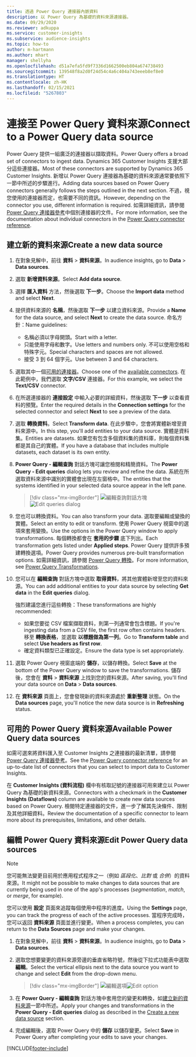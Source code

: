 ```yaml
---
title: 透過 Power Query 連接器內嵌資料
description: 以 Power Query 為基礎的資料來源連接器。
ms.date: 09/29/2020
ms.reviewer: adkuppa
ms.service: customer-insights
ms.subservice: audience-insights
ms.topic: how-to
author: m-hartmann
ms.author: mhart
manager: shellyha
ms.openlocfilehash: d51a7efa5fd9f7336d1662500eb804a674738493
ms.sourcegitcommit: 139548f8a2d0f24d54c4a6c404a743eeeb8ef8e0
ms.translationtype: HT
ms.contentlocale: zh-HK
ms.lasthandoff: 02/15/2021
ms.locfileid: "5267803"
---
```

# <a name="connect-to-a-power-query-data-source"></a><span data-ttu-id="b81e7-103">連接至 Power Query 資料來源</span><span class="sxs-lookup"><span data-stu-id="b81e7-103">Connect to a Power Query data source</span></span>

<span data-ttu-id="b81e7-104">Power Query 提供一組廣泛的連接器以擷取資料。</span><span class="sxs-lookup"><span data-stu-id="b81e7-104">Power Query offers a broad set of connectors to ingest data.</span></span> <span data-ttu-id="b81e7-105">Dynamics 365 Customer Insights 支援大部分這些連接器。</span><span class="sxs-lookup"><span data-stu-id="b81e7-105">Most of these connectors are supported by Dynamics 365 Customer Insights.</span></span> <span data-ttu-id="b81e7-106">新增以 Power Query 連接器為基礎的資料來源通常要依照下一節中所述的步驟進行。</span><span class="sxs-lookup"><span data-stu-id="b81e7-106">Adding data sources based on Power Query connectors generally follows the steps outlined in the next section.</span></span> <span data-ttu-id="b81e7-107">不過，視您使用的連接器而定，也需要不同的資訊。</span><span class="sxs-lookup"><span data-stu-id="b81e7-107">However, depending on the connector you use, different information is required.</span></span> <span data-ttu-id="b81e7-108">如需詳細資訊，請參閱 [Power Query 連接器參考](https://docs.microsoft.com/power-query/connectors/)中個別連接器的文件。</span><span class="sxs-lookup"><span data-stu-id="b81e7-108">For more information, see the documentation about individual connectors in the [Power Query connector reference](https://docs.microsoft.com/power-query/connectors/).</span></span>

## <a name="create-a-new-data-source"></a><span data-ttu-id="b81e7-109">建立新的資料來源</span><span class="sxs-lookup"><span data-stu-id="b81e7-109">Create a new data source</span></span>

1. <span data-ttu-id="b81e7-110">在對象見解中，前往 **資料** > **資料來源**。</span><span class="sxs-lookup"><span data-stu-id="b81e7-110">In audience insights, go to **Data** > **Data sources**.</span></span>

1. <span data-ttu-id="b81e7-111">選取 **新增資料來源**。</span><span class="sxs-lookup"><span data-stu-id="b81e7-111">Select **Add data source**.</span></span>

1. <span data-ttu-id="b81e7-112">選擇 **匯入資料** 方法，然後選取 **下一步**。</span><span class="sxs-lookup"><span data-stu-id="b81e7-112">Choose the **Import data** method and select **Next**.</span></span>

1. <span data-ttu-id="b81e7-113">提供資料來源的 **名稱**，然後選取 **下一步** 以建立資料來源。</span><span class="sxs-lookup"><span data-stu-id="b81e7-113">Provide a **Name** for the data source, and select **Next** to create the data source.</span></span> <span data-ttu-id="b81e7-114">命名方針：</span><span class="sxs-lookup"><span data-stu-id="b81e7-114">Name guidelines:</span></span> 
   - <span data-ttu-id="b81e7-115">名稱必須以字母開頭。</span><span class="sxs-lookup"><span data-stu-id="b81e7-115">Start with a letter.</span></span>
   - <span data-ttu-id="b81e7-116">只能使用字母和數字。</span><span class="sxs-lookup"><span data-stu-id="b81e7-116">Use letters and numbers only.</span></span> <span data-ttu-id="b81e7-117">不可以使用空格和特殊字元。</span><span class="sxs-lookup"><span data-stu-id="b81e7-117">Special characters and spaces are not allowed.</span></span>
   - <span data-ttu-id="b81e7-118">接受 3 到 64 個字元。</span><span class="sxs-lookup"><span data-stu-id="b81e7-118">Use between 3 and 64 characters.</span></span>

1. <span data-ttu-id="b81e7-119">選取其中一個[可用的連接器](#available-power-query-data-sources)。</span><span class="sxs-lookup"><span data-stu-id="b81e7-119">Choose one of the [available connectors](#available-power-query-data-sources).</span></span> <span data-ttu-id="b81e7-120">在此範例中，我們選取 **文字/CSV** 連接器。</span><span class="sxs-lookup"><span data-stu-id="b81e7-120">For this example, we select the **Text/CSV** connector.</span></span>

1. <span data-ttu-id="b81e7-121">在所選連接器的 **連接設定** 中輸入必要的詳細資料，然後選取 **下一步** 以查看資料的預覽。</span><span class="sxs-lookup"><span data-stu-id="b81e7-121">Enter the required details in the **Connection settings** for the selected connector and select **Next** to see a preview of the data.</span></span>

1. <span data-ttu-id="b81e7-122">選取 **轉換資料**。</span><span class="sxs-lookup"><span data-stu-id="b81e7-122">Select **Transform data**.</span></span> <span data-ttu-id="b81e7-123">在此步驟中，您會將實體新增至資料來源中。</span><span class="sxs-lookup"><span data-stu-id="b81e7-123">In this step, you'll add entities to your data source.</span></span> <span data-ttu-id="b81e7-124">實體是資料集。</span><span class="sxs-lookup"><span data-stu-id="b81e7-124">Entities are datasets.</span></span> <span data-ttu-id="b81e7-125">如果您有包含多個資料集的資料庫，則每個資料集都是其自己的實體。</span><span class="sxs-lookup"><span data-stu-id="b81e7-125">If you have a database that includes multiple datasets, each dataset is its own entity.</span></span>

1. <span data-ttu-id="b81e7-126">**Power Query - 編輯查詢** 對話方塊可讓您檢閱和精簡資料。</span><span class="sxs-lookup"><span data-stu-id="b81e7-126">The **Power Query - Edit queries** dialog lets you review and refine the data.</span></span> <span data-ttu-id="b81e7-127">系統在所選取資料來源中識別的實體會出現在左窗格中。</span><span class="sxs-lookup"><span data-stu-id="b81e7-127">The entities that the systems identified in your selected data source appear in the left pane.</span></span>

   > [!div class="mx-imgBorder"]
   > <span data-ttu-id="b81e7-128">![編輯查詢對話方塊](media/data-manager-configure-edit-queries.png "編輯查詢對話方塊")</span><span class="sxs-lookup"><span data-stu-id="b81e7-128">![Edit queries dialog](media/data-manager-configure-edit-queries.png "Edit queries dialog")</span></span>

1. <span data-ttu-id="b81e7-129">您也可以轉換資料。</span><span class="sxs-lookup"><span data-stu-id="b81e7-129">You can also transform your data.</span></span> <span data-ttu-id="b81e7-130">選取要編輯或變換的實體。</span><span class="sxs-lookup"><span data-stu-id="b81e7-130">Select an entity to edit or transform.</span></span> <span data-ttu-id="b81e7-131">使用 Power Query 視窗中的選項來套用變換。</span><span class="sxs-lookup"><span data-stu-id="b81e7-131">Use the options in the Power Query window to apply transformations.</span></span> <span data-ttu-id="b81e7-132">每個轉換都會在 **套用的步驟** 底下列出。</span><span class="sxs-lookup"><span data-stu-id="b81e7-132">Each transformation gets listed under **Applied steps**.</span></span> <span data-ttu-id="b81e7-133">Power Query 提供許多預建轉換選項。</span><span class="sxs-lookup"><span data-stu-id="b81e7-133">Power Query provides numerous pre-built transformation options.</span></span> <span data-ttu-id="b81e7-134">如需詳細資訊，請參閱 [Power Query 轉換](https://docs.microsoft.com/power-query/power-query-what-is-power-query#transformations)。</span><span class="sxs-lookup"><span data-stu-id="b81e7-134">For more information, see [Power Query Transformations](https://docs.microsoft.com/power-query/power-query-what-is-power-query#transformations).</span></span>

1. <span data-ttu-id="b81e7-135">您可以在 **編輯查詢** 對話方塊中選取 **取得資料**，將其他實體新增至您的資料來源。</span><span class="sxs-lookup"><span data-stu-id="b81e7-135">You can add additional entities to your data source by selecting **Get data** in the **Edit queries** dialog.</span></span>

   <span data-ttu-id="b81e7-136">強烈建議您進行這些轉換：</span><span class="sxs-lookup"><span data-stu-id="b81e7-136">These transformations are highly recommended:</span></span>

   - <span data-ttu-id="b81e7-137">如果您要從 CSV 檔案擷取資料，則第一列通常會包含標題。</span><span class="sxs-lookup"><span data-stu-id="b81e7-137">If you're ingesting data from a CSV file, the first row often contains headers.</span></span> <span data-ttu-id="b81e7-138">移至 **轉換表格**，並選取 **以標題做為第一列**。</span><span class="sxs-lookup"><span data-stu-id="b81e7-138">Go to **Transform table** and select **Use headers as first row**.</span></span>
   - <span data-ttu-id="b81e7-139">確定資料類型已正確設定。</span><span class="sxs-lookup"><span data-stu-id="b81e7-139">Ensure the data type is set appropriately.</span></span>

1. <span data-ttu-id="b81e7-140">選取 Power Query 視窗底端的 **儲存**，以儲存轉換。</span><span class="sxs-lookup"><span data-stu-id="b81e7-140">Select **Save** at the bottom of the Power Query window to save the transformations.</span></span> <span data-ttu-id="b81e7-141">儲存後，您會在 **資料** > **資料來源** 上找到您的資料來源。</span><span class="sxs-lookup"><span data-stu-id="b81e7-141">After saving, you'll find your data source on **Data** > **Data sources**.</span></span>

1. <span data-ttu-id="b81e7-142">在 **資料來源** 頁面上，您會發現新的資料來源處於 **重新整理** 狀態。</span><span class="sxs-lookup"><span data-stu-id="b81e7-142">On the **Data sources** page, you'll notice the new data source is in **Refreshing** status.</span></span>

## <a name="available-power-query-data-sources"></a><span data-ttu-id="b81e7-143">可用的 Power Query 資料來源</span><span class="sxs-lookup"><span data-stu-id="b81e7-143">Available Power Query data sources</span></span>

<span data-ttu-id="b81e7-144">如需可選來將資料匯入至 Customer Insights 之連接器的最新清單，請參閱 [Power Query 連接器參考](https://docs.microsoft.com/power-query/connectors/)。</span><span class="sxs-lookup"><span data-stu-id="b81e7-144">See the [Power Query connector reference](https://docs.microsoft.com/power-query/connectors/) for an up-to-date list of connectors that you can select to import data to Customer Insights.</span></span> 

<span data-ttu-id="b81e7-145">在 **Customer Insights (資料流程)** 欄中有核取記號的連接器可用來建立以 Power Query 為基礎的新資料來源。</span><span class="sxs-lookup"><span data-stu-id="b81e7-145">Connectors with a checkmark in the **Customer Insights (Dataflows)** column are available to create new data sources based on Power Query.</span></span> <span data-ttu-id="b81e7-146">檢閱特定連接器的文件，進一步了解其先決條件、限制及其他詳細資料。</span><span class="sxs-lookup"><span data-stu-id="b81e7-146">Review the documentation of a specific connector to learn more about its prerequisites, limitations, and other details.</span></span>

## <a name="edit-power-query-data-sources"></a><span data-ttu-id="b81e7-147">編輯 Power Query 資料來源</span><span class="sxs-lookup"><span data-stu-id="b81e7-147">Edit Power Query data sources</span></span>

> [!NOTE]
> <span data-ttu-id="b81e7-148">您可能無法變更目前用於應用程式程序之一（例如 *區段化*、*比對* 或 *合併*）的資料來源。</span><span class="sxs-lookup"><span data-stu-id="b81e7-148">It might not be possible to make changes to data sources that are currently being used in one of the app's processes (*segmentation*, *match*, or *merge*, for example).</span></span> 
>
> <span data-ttu-id="b81e7-149">您可以使用 **設定** 頁面來追蹤每個使用中程序的進度。</span><span class="sxs-lookup"><span data-stu-id="b81e7-149">Using the **Settings** page, you can track the progress of each of the active processes.</span></span> <span data-ttu-id="b81e7-150">當程序完成時，您可以返回 **資料來源** 頁面並進行變更。</span><span class="sxs-lookup"><span data-stu-id="b81e7-150">When a process completes, you can return to the **Data Sources** page and make your changes.</span></span>

1. <span data-ttu-id="b81e7-151">在對象見解中，前往 **資料** > **資料來源**。</span><span class="sxs-lookup"><span data-stu-id="b81e7-151">In audience insights, go to **Data** > **Data sources**.</span></span>

2. <span data-ttu-id="b81e7-152">選取您想要變更的資料來源旁邊的垂直省略符號，然後從下拉式功能表中選取 **編輯**。</span><span class="sxs-lookup"><span data-stu-id="b81e7-152">Select the vertical ellipsis next to the data source you want to change and select **Edit** from the drop-down menu.</span></span>

   > [!div class="mx-imgBorder"]
   > <span data-ttu-id="b81e7-153">![編輯選項](media/edit-option-data-sources.png "編輯選項")</span><span class="sxs-lookup"><span data-stu-id="b81e7-153">![Edit option](media/edit-option-data-sources.png "Edit option")</span></span>

3. <span data-ttu-id="b81e7-154">在 **Power Query - 編輯查詢** 對話方塊中套用您的變更和轉換，如[建立新的資料來源](#create-a-new-data-source)一節中所述。</span><span class="sxs-lookup"><span data-stu-id="b81e7-154">Apply your changes and transformations in the **Power Query - Edit queries** dialog as described in the [Create a new data source](#create-a-new-data-source) section.</span></span>

4. <span data-ttu-id="b81e7-155">完成編輯後，選取 Power Query 中的 **儲存** 以儲存變更。</span><span class="sxs-lookup"><span data-stu-id="b81e7-155">Select **Save** in Power Query after completing your edits to save your changes.</span></span>


[!INCLUDE[footer-include](../includes/footer-banner.md)]